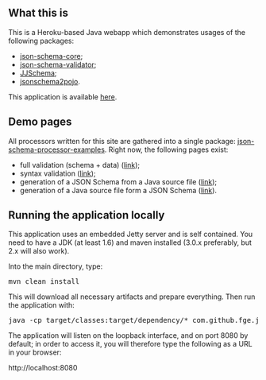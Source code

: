 <h2>What this is</h2>

<p>This is a Heroku-based Java webapp which demonstrates usages of the following packages:</p>

<ul>
    <li><a href="https://github.com/fge/json-schema-core">json-schema-core</a>;</li>
    <li><a href="https://github.com/fge/json-schema-validator">json-schema-validator</a>;</li>
    <li><a href="https://github.com/reinert/JJSchema">JJSchema</a>;</li>
    <li><a href="https://github.com/joelittlejohn/jsonschema2pojo">jsonschema2pojo</a>.</li>
</ul>

<p>This application is available <a href="http://json-schema-validator.herokuapp.com">here</a>.</p>

<h2>Demo pages</h2>

<p>All processors written for this site are gathered into a single package: <a
href="https://github.com/fge/json-schema-processor-examples">json-schema-processor-examples</a>.
Right now, the following pages exist:</p>

<ul>
    <li>full validation (schema + data) (<a
    href="http://json-schema-validator.herokuapp.com">link</a>);</li>
    <li>syntax validation (<a
    href="http://json-schema-validator.herokuapp.com/syntax.html">link</a>);</li>
    <li>generation of a JSON Schema from a Java source file (<a
    href="http://json-schema-validator.herokuapp.com/jjschema.html">link</a>);</li>
    <li>generation of a Java source file form a JSON Schema (<a
    href="http://json-schema-validator.herokuapp.com/schema2pojo.html">link</a>).</li>
</ul>

<h2>Running the application locally</h2>

<p>This application uses an embedded Jetty server and is self contained. You need to have a JDK (at
least 1.6) and maven installed (3.0.x preferably, but 2.x will also work).</p>

<p>Into the main directory, type:</p>

<pre>
mvn clean install
</pre>

<p>This will download all necessary artifacts and prepare everything. Then run the application
with:</p>

<pre>
java -cp target/classes:target/dependency/* com.github.fge.jsonschema.WebApp
</pre>

<p>The application will listen on the loopback interface, and on port 8080 by default; in order to
access it, you will therefore type the following as a URL in your browser:</p>

<p>
http://localhost:8080
</p>

